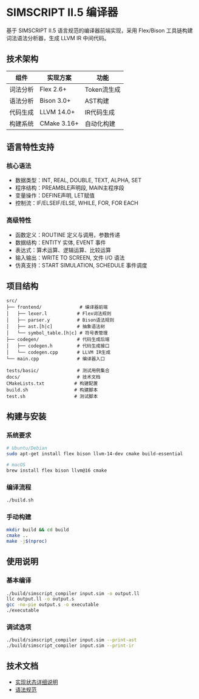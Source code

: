 # SIMSCRIPT II.5 编译器

基于 SIMSCRIPT II.5 语言规范的编译器前端实现，采用 Flex/Bison 工具链构建词法语法分析器，生成 LLVM IR 中间代码。

## 技术架构

| 组件 | 实现方案 | 功能 |
|------|----------|------|
| 词法分析 | Flex 2.6+ | Token流生成 |
| 语法分析 | Bison 3.0+ | AST构建 |
| 代码生成 | LLVM 14.0+ | IR代码生成 |
| 构建系统 | CMake 3.16+ | 自动化构建 |

## 语言特性支持

### 核心语法
- 数据类型：INT, REAL, DOUBLE, TEXT, ALPHA, SET
- 程序结构：PREAMBLE声明段, MAIN主程序段
- 变量操作：DEFINE声明, LET赋值
- 控制流：IF/ELSEIF/ELSE, WHILE, FOR, FOR EACH

### 高级特性
- 函数定义：ROUTINE 定义与调用，参数传递
- 数据结构：ENTITY 实体, EVENT 事件
- 表达式：算术运算、逻辑运算、比较运算
- 输入输出：WRITE TO SCREEN, 文件 I/O 语法
- 仿真支持：START SIMULATION, SCHEDULE 事件调度

## 项目结构

```
src/
├── frontend/              # 编译器前端
│   ├── lexer.l           # Flex词法规则
│   ├── parser.y          # Bison语法规则
│   ├── ast.[h|c]         # 抽象语法树
│   └── symbol_table.[h|c] # 符号表管理
├── codegen/              # 代码生成后端
│   ├── codegen.h         # 代码生成接口
│   └── codegen.cpp       # LLVM IR生成
└── main.cpp              # 编译器入口

tests/basic/              # 测试用例集合
docs/                     # 技术文档
CMakeLists.txt           # 构建配置
build.sh                 # 构建脚本
test.sh                  # 测试脚本
```

## 构建与安装

### 系统要求
```bash
# Ubuntu/Debian
sudo apt-get install flex bison llvm-14-dev cmake build-essential

# macOS
brew install flex bison llvm@16 cmake
```

### 编译流程
```bash
./build.sh
```

### 手动构建
```bash
mkdir build && cd build
cmake ..
make -j$(nproc)
```

## 使用说明

### 基本编译
```bash
./build/simscript_compiler input.sim -o output.ll
llc output.ll -o output.s
gcc -no-pie output.s -o executable
./executable
```

### 调试选项
```bash
./build/simscript_compiler input.sim --print-ast 
./build/simscript_compiler input.sim --print-ir
```

## 技术文档

- [实现状态详细说明](docs/IMPLEMENTATION_STATUS.md)
- [语法规范](docs/syntax.md)
